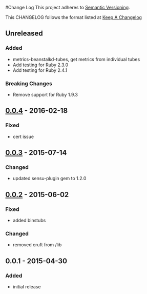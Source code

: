 #Change Log
This project adheres to [Semantic Versioning](http://semver.org/).

This CHANGELOG follows the format listed at [Keep A Changelog](http://keepachangelog.com/)

## Unreleased
### Added
- metrics-beanstalkd-tubes, get metrics from individual tubes
- Add testing for Ruby 2.3.0
- Add testing for Ruby 2.4.1

### Breaking Changes
- Remove support for Ruby 1.9.3

## [0.0.4] - 2016-02-18
### Fixed 
- cert issue

## [0.0.3] - 2015-07-14
### Changed
- updated sensu-plugin gem to 1.2.0

## [0.0.2] - 2015-06-02
### Fixed
- added binstubs

### Changed
- removed cruft from /lib

## 0.0.1 - 2015-04-30
### Added
- initial release

[unreleased]: https://github.com/sensu-plugins/sensu-plugins-beanstalk/compare/0.0.4...HEAD
[0.0.4]: https://github.com/sensu-plugins/sensu-plugins-beanstalk/compare/0.0.3...0.0.4
[0.0.3]: https://github.com/sensu-plugins/sensu-plugins-beanstalk/compare/0.0.2...0.0.3
[0.0.2]: https://github.com/sensu-plugins/sensu-plugins-beanstalk/compare/0.0.1...0.0.2